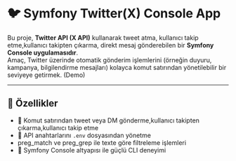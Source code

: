 # 🐦 Symfony Twitter(X) Console App

Bu proje, **Twitter API (X API)** kullanarak tweet atma, kullanıcı takip etme,kullanıcı takipten çıkarma, direkt mesaj  gönderebilen  bir **Symfony Console uygulamasıdır**.  
Amaç, Twitter üzerinde otomatik gönderim işlemlerini (örneğin duyuru, kampanya, bilgilendirme mesajları) kolayca komut satırından yönetilebilir bir seviyeye getirmek.
(Demo)

---

## 🚀 Özellikler
  
- 💬 Komut satırından tweet veya DM gönderme,kullanıcı takipten çıkarma,kullanıcı takip etme
- 🔐 API anahtarlarını `.env` dosyasından yönetme
- preg_match ve preg_grep ile texte göre filtreleme işlemleri
- 🧱 Symfony Console altyapısı ile güçlü CLI deneyimi

